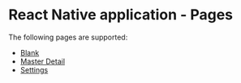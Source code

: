 # React Native application - Pages

The following pages are supported:

- [Blank](./blank.md)
- [Master Detail](./master-detail.md)
- [Settings](./settings.md)